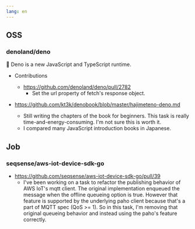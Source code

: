 ```yaml
---
lang: en
---
```


## OSS

### denoland/deno

🦕 Deno is a new JavaScript and TypeScript runtime.

- Contributions

  - https://github.com/denoland/deno/pull/2782
    - Set the url property of fetch's response object.

- https://github.com/kt3k/denobook/blob/master/hajimeteno-deno.md
  - Still writing the chapters of the book for beginners. This task is really
    time-and-energy-consuming. I'm not sure this is worth it.
  - I compared many JavaScript introduction books in Japanese.

## Job

### seqsense/aws-iot-device-sdk-go

- https://github.com/seqsense/aws-iot-device-sdk-go/pull/39
  - I've been working on a task to refactor the publishing behavior of AWS IoT's
    mqtt client. The original implementation enqueued the message when the
    offline queueing option is true. However that feature is supported by the
    underlying paho client because that's a part of MQTT spec (QoS >= 1). So in
    this task, I'm removing that original queueing behavior and instead using
    the paho's feature correctly.
